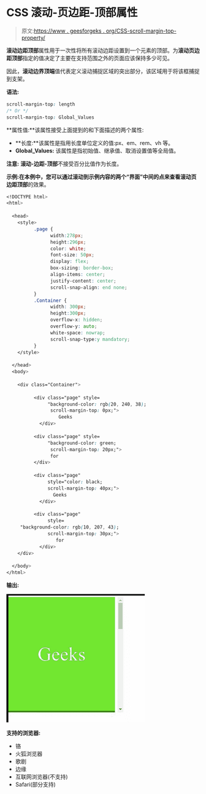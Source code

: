 # CSS 滚动-页边距-顶部属性

> 原文:[https://www . geesforgeks . org/CSS-scroll-margin-top-property/](https://www.geeksforgeeks.org/css-scroll-margin-top-property/)

**滚动边距顶部**属性用于一次性将所有滚动边距设置到一个元素的顶部。为**滚动页边距顶部**指定的值决定了主要在支持范围之外的页面应该保持多少可见。

因此，**滚动边界顶端**值代表定义滚动捕捉区域的突出部分，该区域用于将该框捕捉到支架。

**语法:**

```css
scroll-margin-top: length
/* Or */
scroll-margin-top: Global_Values

```

**属性值:**该属性接受上面提到的和下面描述的两个属性:

*   **长度:**该属性是指用长度单位定义的值:px、em、rem、vh 等。
*   **Global_Values:** 该属性是指初始值、继承值、取消设置值等全局值。

**注意:** **滚动-边距-顶部**不接受百分比值作为长度。

**示例:**在本例中，您可以通过滚动到示例内容的两个“界面”中间的点来查看**滚动页边距顶部**的效果。

```css
<!DOCTYPE html>
<html>

  <head>
    <style>
          .page {
                width:278px;
                height:296px;
                color: white;
                font-size: 50px;
                display: flex;
                box-sizing: border-box;
                align-items: center;
                justify-content: center;
                scroll-snap-align: end none;
          }
          .Container {
                width: 300px;
                height:300px;
                overflow-x: hidden;
                overflow-y: auto;
                white-space: nowrap;
                scroll-snap-type:y mandatory;
          }
    </style>

  </head>
  <body>

    <div class="Container">

          <div class="page" style=
               "background-color: rgb(20, 240, 38); 
                scroll-margin-top: 0px;">
                   Geeks
            </div>

          <div class="page" style=
               "background-color: green; 
                scroll-margin-top: 20px;">
                for
          </div>

          <div class="page" 
               style="color: black; 
               scroll-margin-top: 40px;">
                 Geeks
            </div>

          <div class="page" 
               style=
     "background-color: rgb(10, 207, 43); 
               scroll-margin-top: 30px;">
                  for
            </div>
    </div>

  </body>
</html>
```

**输出:**

![](img/97e626a2d55e10f88a20de1751567ae1.png)

**支持的浏览器:**

*   铬
*   火狐浏览器
*   歌剧
*   边缘
*   互联网浏览器(不支持)
*   Safari(部分支持)